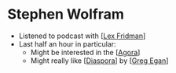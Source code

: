 # Stephen Wolfram
- Listened to podcast with [[Lex Fridman]]
- Last half an hour in particular:
    - Might be interested in the [[Agora]]
    - Might really like [[Diaspora]] by [[Greg Egan]]

[//begin]: # "Autogenerated link references for markdown compatibility"
[Lex Fridman]: lex-fridman.md "Lex Fridman"
[Agora]: agora.md "Agora"
[Diaspora]: diaspora.md "Diaspora"
[Greg Egan]: greg-egan.md "Greg Egan"
[//end]: # "Autogenerated link references"